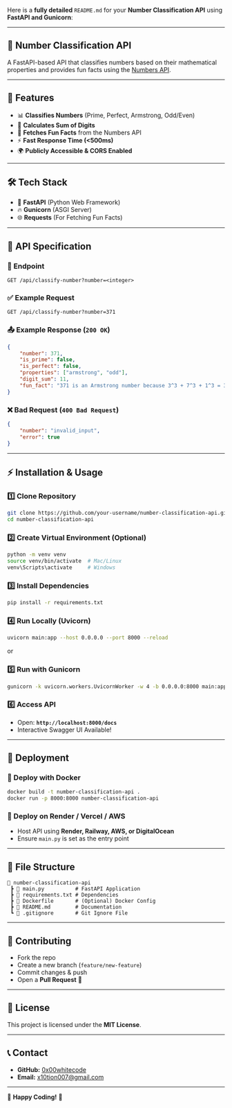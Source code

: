 Here is a **fully detailed** `README.md` for your **Number Classification API** using **FastAPI and Gunicorn**:  

---

## 📌 **Number Classification API**
A FastAPI-based API that classifies numbers based on their mathematical properties and provides fun facts using the [Numbers API](http://numbersapi.com/).  

---

## 🚀 **Features**
- 📊 **Classifies Numbers** (Prime, Perfect, Armstrong, Odd/Even)  
- 🔢 **Calculates Sum of Digits**  
- 🎉 **Fetches Fun Facts** from the Numbers API  
- ⚡ **Fast Response Time (<500ms)**  
- 🌍 **Publicly Accessible & CORS Enabled**  

---

## 🛠 **Tech Stack**
- 🐍 **FastAPI** (Python Web Framework)  
- 🔥 **Gunicorn** (ASGI Server)  
- 🌐 **Requests** (For Fetching Fun Facts)  
 

---

## 📜 **API Specification**
### **📍 Endpoint**
```
GET /api/classify-number?number=<integer>
```
### **✅ Example Request**
```
GET /api/classify-number?number=371
```

### **📤 Example Response (`200 OK`)**
```json
{
    "number": 371,
    "is_prime": false,
    "is_perfect": false,
    "properties": ["armstrong", "odd"],
    "digit_sum": 11,
    "fun_fact": "371 is an Armstrong number because 3^3 + 7^3 + 1^3 = 371"
}
```

### **❌ Bad Request (`400 Bad Request`)**
```json
{
    "number": "invalid_input",
    "error": true
}
```

---

## ⚡ **Installation & Usage**
### **1️⃣ Clone Repository**
```bash
git clone https://github.com/your-username/number-classification-api.git
cd number-classification-api
```

### **2️⃣ Create Virtual Environment (Optional)**
```bash
python -m venv venv
source venv/bin/activate  # Mac/Linux
venv\Scripts\activate     # Windows
```

### **3️⃣ Install Dependencies**
```bash
pip install -r requirements.txt
```

### **4️⃣ Run Locally (Uvicorn)**
```bash
uvicorn main:app --host 0.0.0.0 --port 8000 --reload
```
or  
### **5️⃣ Run with Gunicorn**
```bash
gunicorn -k uvicorn.workers.UvicornWorker -w 4 -b 0.0.0.0:8000 main:app
```

### **6️⃣ Access API**
- Open: **`http://localhost:8000/docs`**  
- Interactive Swagger UI Available!  

---

## 🎯 **Deployment**
### **🔹 Deploy with Docker**
```bash
docker build -t number-classification-api .
docker run -p 8000:8000 number-classification-api
```

### **🔹 Deploy on Render / Vercel / AWS**
- Host API using **Render, Railway, AWS, or DigitalOcean**  
- Ensure `main.py` is set as the entry point  

---

## 📝 **File Structure**
```
📂 number-classification-api
 ┣ 📜 main.py          # FastAPI Application
 ┣ 📜 requirements.txt # Dependencies
 ┣ 📜 Dockerfile       # (Optional) Docker Config
 ┣ 📜 README.md        # Documentation
 ┗ 📜 .gitignore       # Git Ignore File
```

---

## 🤝 **Contributing**
- Fork the repo  
- Create a new branch (`feature/new-feature`)  
- Commit changes & push  
- Open a **Pull Request** 🎉  

---

## 📜 **License**
This project is licensed under the **MIT License**.  

---

## 📞 **Contact**
- **GitHub:** [0x00whitecode](https://github.com/0x00whitecode)  
- **Email:** x10tion007@gmail.com  

---

🚀 **Happy Coding!** 🚀  

